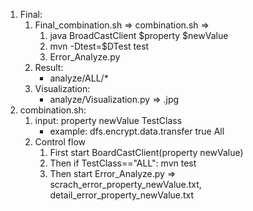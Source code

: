 1. Final:
	1. Final_combination.sh => combination.sh => 
		1. java BroadCastClient $property $newValue
		2. mvn -Dtest=$DTest test 
		3. Error_Analyze.py
	2. Result:
		* analyze/ALL/*
	3. Visualization:
		* analyze/Visualization.py => .jpg
2. combination.sh:
	1. input: property newValue TestClass 
		* example: dfs.encrypt.data.transfer true All
	2. Control flow 
		1. First start BoardCastClient(property newValue)
		2. Then if TestClass=="ALL": mvn test 
		3. Then start Error_Analyze.py => scrach_error_property_newValue.txt, detail_error_property_newValue.txt
